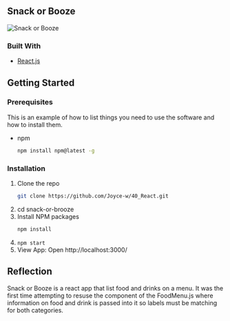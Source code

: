
<!-- ABOUT THE PROJECT -->
## Snack or Booze 


![Snack or Booze](/snack-or-booze.gif)




### Built With
* [React.js](https://reactjs.org/)


<!-- GETTING STARTED -->
## Getting Started

### Prerequisites

This is an example of how to list things you need to use the software and how to install them.
* npm
  ```sh
  npm install npm@latest -g
  ```

### Installation

1. Clone the repo
   ```sh
   git clone https://github.com/Joyce-w/40_React.git
   ```
2. cd snack-or-brooze
3. Install NPM packages
   ```sh
   npm install
   ```
4. ```npm start```
5. View App: Open http://localhost:3000/
 

## Reflection 
Snack or Booze is a react app that list food and drinks on a menu. 
It was the first time attempting to resuse the component of the FoodMenu.js where information on food and drink is passed into it so labels must be matching for both categories. 
